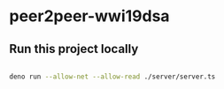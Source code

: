 # peer2peer-wwi19dsa

## Run this project locally

```sh

deno run --allow-net --allow-read ./server/server.ts

```